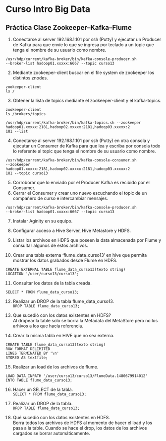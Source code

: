 # Curso Intro Big Data
## Práctica Clase Zookeeper–Kafka–Flume


1. Conectarse al server 192.168.1.101 por ssh (Putty) y ejecutar un Producer de Kafka para que envíe lo que se ingresa por teclado a un topic que tenga el nombre de su usuario
como nombre.

```
/usr/hdp/current/kafka-broker/bin/kafka-console-producer.sh
--broker-list hadoop01.xxxxx:6667 --topic curso13
```

2. Mediante zookeeper-client buscar en el file system de zookeeper los distintos znodes.  

```
zookeeper-client
ls /
```

3. Obtener la lista de topics mediante el zookeeper-client y el kafka-topics.   

```
zookeeper-client
ls /brokers/topics
```

```
/usr/hdp/current/kafka-broker/bin/kafka-topics.sh --zookeeper
hadoop01.xxxxx:2181,hadoop02.xxxxx:2181,hadoop03.xxxxx:2
181 --list
```

4. Conectarse al server 192.168.1.101 por ssh (Putty) en otra consola y ejecutar un Consumer de Kafka para que lea y escriba por consola todo lo referente al topic que
tenga el nombre de su usuario como nombre.
```
/usr/hdp/current/kafka-broker/bin/kafka-console-consumer.sh
--zookeeper
hadoop01.xxxxx:2181,hadoop02.xxxxx:2181,hadoop03.xxxxx:2
181 --topic curso13
```

5. Corroborar que lo enviado por el Producer Kafka es recibido por el Consumer.
6. Cerrar el Consumer y crear uno nuevo escuchando el topic de un compañero de curso e intercambiar mensajes.
```
/usr/hdp/current/kafka-broker/bin/kafka-console-producer.sh
--broker-list hadoop01.xxxxx:6667 --topic curso13
```
7. Instalar Aginity en su equipo.

8. Configurar acceso a Hive Server, Hive Metastore y HDFS.

9. Listar los archivos en HDFS que poseen la data almacenada por Flume y consultar algunos de estos archivos.

10. Crear una tabla externa ‘flume_data_curso13’ en hive que permita mostrar los datos grabados desde Flume en HDFS.

```
CREATE EXTERNAL TABLE flume_data_curso13(texto string)
LOCATION '/user/curso13/curso13';
```

11. Consultar los datos de la tabla creada.   

`SELECT * FROM flume_data_curso13;`

12. Realizar un DROP de la tabla flume_data_curso13.   
`DROP TABLE flume_data_curso13;`

13. Que sucedió con los datos existentes en HDFS?   
Al dropear la table solo se borra la Metadata del MetaStore pero no los arhivos a los que hacía referencia.  

14. Crear la misma tabla en HIVE que no sea externa.
```
CREATE TABLE flume_data_curso13(texto string)
ROW FORMAT DELIMITED
LINES TERMINATED BY '\n'
STORED AS textfile;
```

15. Realizar un load de los archivos de flume.
```
LOAD DATA INPATH '/user/curso13/curso13/FlumeData.1480679914012'
INTO TABLE flume_data_curso13;
```
16. Hacer un SELECT de la tabla.   
`SELECT * FROM flume_data_curso13;`

17. Realizar un DROP de la tabla.   
`DROP TABLE flume_data_curso13;`

18. Qué sucedió con los datos existentes en HDFS.   
Borra todos los archivos de HDFS al momento de hacer el load y los pasa a la table. Cuando se hace el drop, los datos de los archivos cargados se borrar automáticamente.

